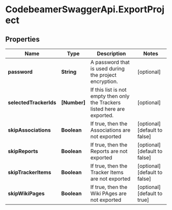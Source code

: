 # CodebeamerSwaggerApi.ExportProject

## Properties
Name | Type | Description | Notes
------------ | ------------- | ------------- | -------------
**password** | **String** | A password that is used during the project encryption. | [optional] 
**selectedTrackerIds** | **[Number]** | If this list is not empty then only the Trackers listed here are exported. | [optional] 
**skipAssociations** | **Boolean** | If true, then the Associations are not exported | [optional] [default to false]
**skipReports** | **Boolean** | If true, then the Reports are not exported | [optional] [default to false]
**skipTrackerItems** | **Boolean** | If true, then the Tracker Items are not exported | [optional] [default to false]
**skipWikiPages** | **Boolean** | If true, then the Wiki PAges are not exported | [optional] [default to true]
